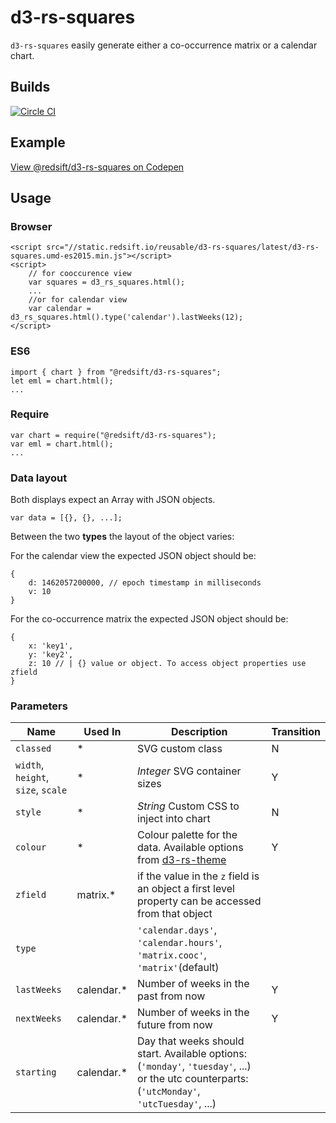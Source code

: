 # d3-rs-squares

`d3-rs-squares` easily generate either a co-occurrence matrix or a calendar chart.

## Builds

[![Circle CI](https://circleci.com/gh/Redsift/d3-rs-squares.svg?style=svg)](https://circleci.com/gh/Redsift/d3-rs-squares)

## Example

[View @redsift/d3-rs-squares on Codepen](https://....)

## Usage

### Browser
	
	<script src="//static.redsift.io/reusable/d3-rs-squares/latest/d3-rs-squares.umd-es2015.min.js"></script>
	<script>
		// for cooccurence view
		var squares = d3_rs_squares.html();
		...
		//or for calendar view
		var calendar = d3_rs_squares.html().type('calendar').lastWeeks(12);
	</script>
### ES6

	import { chart } from "@redsift/d3-rs-squares";
	let eml = chart.html();
	...
	
### Require

	var chart = require("@redsift/d3-rs-squares");
	var eml = chart.html();
	...

### Data layout
Both displays expect an Array with JSON objects. 

	var data = [{}, {}, ...];

Between the two **types** the layout of the object varies:

For the calendar view the expected JSON object should be:

	{
		d: 1462057200000, // epoch timestamp in milliseconds 
		v: 10
	}

For the co-occurrence matrix the expected JSON object should be:

	{
		x: 'key1', 
		y: 'key2',
		z: 10 // | {} value or object. To access object properties use zfield
	}

### Parameters

|Name|Used In|Description|Transition|
|----|--------|----------|----------|
|`classed`|*|SVG custom class|N|
|`width`, `height`, `size`, `scale`|*|*Integer* SVG container sizes|Y
|`style`|*|*String* Custom CSS to inject into chart| N
|`colour`|*| Colour palette for the data. Available options from [d3-rs-theme](https://github.com/Redsift/d3-rs-theme#presentation-color-palette) | Y|
|`zfield`| matrix.* | if the value in the `z` field is an object a first level property can be accessed from that object|
|`type`| |`'calendar.days'`, `'calendar.hours'`, `'matrix.cooc'`, `'matrix'`(default)|
|`lastWeeks`| calendar.*| Number of weeks in the past from now| Y|
|`nextWeeks`| calendar.*| Number of weeks in the future from now | Y |
|`starting`| calendar.*| Day that weeks should start. Available options: (`'monday'`, `'tuesday'`, ...) or the utc counterparts: (`'utcMonday'`, `'utcTuesday'`, ...)
